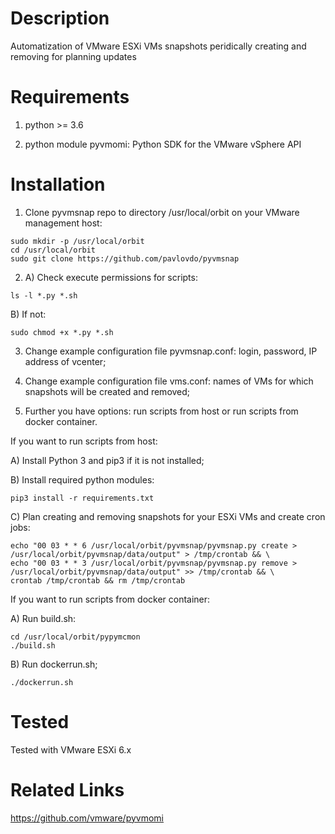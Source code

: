 Description
===========
Automatization of VMware ESXi VMs snapshots peridically creating and removing for planning updates


Requirements
============

1) python >= 3.6

2) python module pyvmomi: Python SDK for the VMware vSphere API


Installation
============
1) Clone pyvmsnap repo to directory /usr/local/orbit on your VMware management host:
```
sudo mkdir -p /usr/local/orbit
cd /usr/local/orbit
sudo git clone https://github.com/pavlovdo/pyvmsnap
```

2) A) Check execute permissions for scripts:
```
ls -l *.py *.sh
```
B) If not:
```
sudo chmod +x *.py *.sh
```

3) Change example configuration file pyvmsnap.conf: login, password, IP address of vcenter;

4) Change example configuration file vms.conf: names of VMs for which snapshots will be created and removed;

5) Further you have options: run scripts from host or run scripts from docker container.

If you want to run scripts from host:

A) Install Python 3 and pip3 if it is not installed;

B) Install required python modules:
```
pip3 install -r requirements.txt
```

C) Plan creating and removing snapshots for your ESXi VMs and create cron jobs:
```
echo "00 03 * * 6 /usr/local/orbit/pyvmsnap/pyvmsnap.py create > /usr/local/orbit/pyvmsnap/data/output" > /tmp/crontab && \
echo "00 03 * * 3 /usr/local/orbit/pyvmsnap/pyvmsnap.py remove > /usr/local/orbit/pyvmsnap/data/output" >> /tmp/crontab && \
crontab /tmp/crontab && rm /tmp/crontab
```

If you want to run scripts from docker container:

A) Run build.sh:
```
cd /usr/local/orbit/pypymcmon
./build.sh
```

B) Run dockerrun.sh;
```
./dockerrun.sh
```


Tested
======
Tested with VMware ESXi 6.x


Related Links
=============
https://github.com/vmware/pyvmomi

